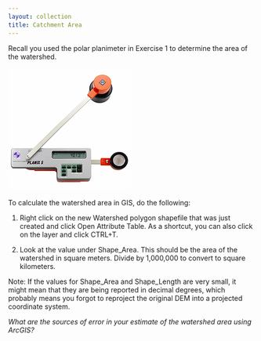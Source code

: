 ```yaml
---
layout: collection
title: Catchment Area
---
```


Recall you used the polar planimeter in Exercise 1 to determine the area of the watershed.

<a href="/pictures/Planimeter.png"><img src="/pictures/Planimeter.png"></a>

To calculate the watershed area in GIS, do the following:

1.	Right click on the new Watershed polygon shapefile that was just created and click Open Attribute Table. As a shortcut, you can also click on the layer and click CTRL+T.

2.	Look at the value under Shape_Area. This should be the area of the watershed in square meters. Divide by 1,000,000 to convert to square kilometers.

Note: If the values for Shape_Area and Shape_Length are very small, it might mean that they are being reported in decimal degrees, which probably means you forgot to reproject the original DEM into a projected coordinate system.

*What are the sources of error in your estimate of the watershed area using ArcGIS?*